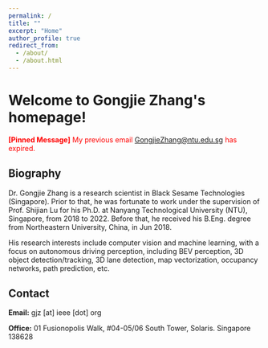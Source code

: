 ```yaml
---
permalink: /
title: ""
excerpt: "Home"
author_profile: true
redirect_from: 
  - /about/
  - /about.html
---
```


Welcome to Gongjie Zhang's homepage!
======

<span style="color:red">__[Pinned Message]__ My previous email GongjieZhang@ntu.edu.sg has expired.</span>


Biography
------
Dr. Gongjie Zhang is a research scientist in Black Sesame Technologies (Singapore). Prior to that, he was fortunate to work under the supervision of Prof. Shijian Lu for his Ph.D. at Nanyang Technological University (NTU), Singapore, from 2018 to 2022. Before that, he received his B.Eng. degree from Northeastern University, China, in Jun 2018.

His research interests include computer vision and machine learning, with a focus on autonomous driving perception, including BEV perception, 3D object detection/tracking, 3D lane detection, map vectorization, occupancy networks, path prediction, etc.


Contact
------
**Email:** gjz [at] ieee [dot] org

**Office:** 01 Fusionopolis Walk, #04-05/06 South Tower, Solaris. Singapore 138628
